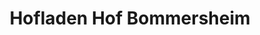 ---
title: "Hofladen Hof Bommersheim"
url: /glashuetten/hofladen-hof-bommersheim/
shop: Hofladen
---
